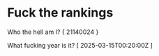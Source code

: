 # Fuck the rankings

Who the hell am I?
{ 21140024 }

What fucking year is it?
[ 2025-03-15T00:20:00Z ]
